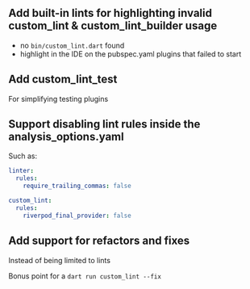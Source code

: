 ## Add built-in lints for highlighting invalid custom_lint & custom_lint_builder usage

- no `bin/custom_lint.dart` found
- highlight in the IDE on the pubspec.yaml plugins that failed to start

## Add custom_lint_test

For simplifying testing plugins

## Support disabling lint rules inside the analysis_options.yaml

Such as:

```yaml
linter:
  rules:
    require_trailing_commas: false

custom_lint:
  rules:
    riverpod_final_provider: false
```

## Add support for refactors and fixes

Instead of being limited to lints

Bonus point for a `dart run custom_lint --fix`
